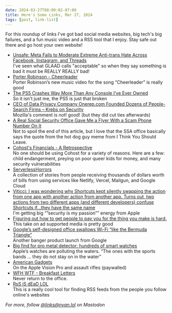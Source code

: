 ```yaml
---
date: 2024-03-27T08:09:02-07:00
title: Here's Some Links, Mar 27, 2024
tags: [post, link-list]
---
```


For this roundup of links I've got bad social media websites, big tech's big failures, and a fun music video and a RSS tool that I enjoy. Stay safe out there and go host your own website!

- [Unsafe: Meta Fails to Moderate Extreme Anti-trans Hate Across Facebook, Instagram, and Threads](https://glaad.org/smsi/report-meta-fails-to-moderate-extreme-anti-trans-hate-across-facebook-instagram-and-threads/)   
   I've seen what GLAAD calls "acceptable" so when they say something is bad it must be REALLY REALLY bad!
- [Porter Robinson - Cheerleader](https://www.youtube.com/watch?v=CzJbz9qSsd0)   
   Porter Robinson’s new music video for the song “Cheerleader” is really good  
- [The PS5 Crashes Way More Than Any Console I’ve Ever Owned](https://www.thegamer.com/ps5-crash-way-more-any-console-ever-owned/)   
   So it isn't just me, the PS5 is just that broken  
- [CEO of Data Privacy Company Onerep.com Founded Dozens of People-Search Firms – Krebs on Security](https://krebsonsecurity.com/2024/03/ceo-of-data-privacy-company-onerep-com-founded-dozens-of-people-search-firms/)   
   Mozilla's comment is not! good! (but they did cut ties afterwards)  
- [A Real Social Security Office Gave Me a Flyer With a Scam Phone Number On It](https://theintercept.com/2024/03/17/social-security-scam-nyc/)   
   Not to spoil the end of this article, but I love that the SSA office basically says the quote from the hot dog guy meme from I Think You Should Leave.  
- [Cohost's Financials - A Retrospective](https://d-shoot.net/cohostfinance.html)   
   No one should be using Cohost for a variety of reasons. Here are a few: child endangerment, preying on poor queer kids for money, and many security vulnerabilities   
- [ServerlessHorrors](https://serverlesshorrors.com/)   
   A collection of stories from people receiving thousands of dollars worth of bills from using services like Netlify, Vercel, Mailgun, and Google Cloud  
- [Viticci: I was wondering why Shortcuts kept silently swapping the action from one app with another action from another app.  Turns out, two actions from two different apps (and different developers) confuse Shortcuts if...they have the same name](https://mastodon.macstories.net/@viticci/112093855225700828)   
   I'm getting big “”security is my passion”” energy from Apple 
- [Figuring out how to get people to pay you for the thing you make is hard.](https://petebrown.gibber.blog/figuring-out-how-to-get-people-to-pay-you-for-the-thing-you-make-it-hard)   
   This take on ad supported media is pretty good  
- [Google’s self-designed office swallows Wi-Fi “like the Bermuda Triangle”](https://arstechnica.com/gadgets/2024/03/googles-self-designed-office-swallows-wi-fi-like-the-bermuda-triangle/)   
   Another banger product launch from Google  
- [Big find for pro metal detector: hundreds of smart watches](https://www.shawlocal.com/northwest-herald/2024/03/03/big-find-for-pro-metal-detector-hundreds-of-smart-watches/)   
   Apple’s watches are polluting the waters. “The ones with the sports bands ... they do not stay on in the water”  
- [American Gadgets](https://flaminghydra.com/american-gadgets/)   
   On the Apple Vision Pro and assault rifles (paywalled)  
- [WFH WTF - Breakfast Letters](https://www.breakfastletters.com/wfh-wtf)   
   Never return to the office.  
- [RsS iS dEaD LOL](https://rss-is-dead.lol/)   
   This is a really cool tool for finding RSS feeds from the people you follow online's websites    

_For more, follow [@links@nyan.lol](https://nyan.lol/@links) on Mastodon_
